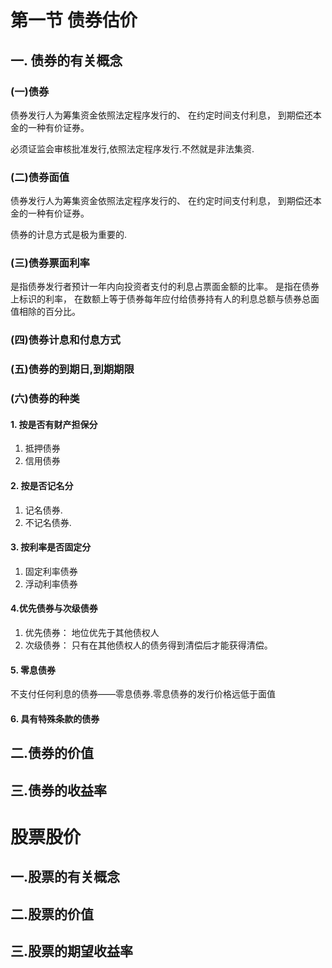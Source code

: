 
# 第一节 债券估价

## 一. 债券的有关概念

### (一)债券

债券发行人为筹集资金依照法定程序发行的、 在约定时间支付利息， 到期偿还本金的一种有价证券。

必须证监会审核批准发行,依照法定程序发行.不然就是非法集资.

### (二)债券面值

债券发行人为筹集资金依照法定程序发行的、 在约定时间支付利息， 到期偿还本金的一种有价证券。

债券的计息方式是极为重要的.

### (三)债券票面利率

是指债券发行者预计一年内向投资者支付的利息占票面金额的比率。 是指在债券上标识的利率， 在数额上等于债券每年应付给债券持有人的利息总额与债券总面值相除的百分比。

### (四)债券计息和付息方式

### (五)债券的到期日,到期期限

### (六)债券的种类

#### 1. 按是否有财产担保分

1. 抵押债券
2. 信用债券

#### 2. 按是否记名分

1. 记名债券.
2. 不记名债券.
#### 3. 按利率是否固定分

1. 固定利率债券
2. 浮动利率债券

#### 4.优先债券与次级债券
1. 优先债券： 地位优先于其他债权人
2. 次级债券： 只有在其他债权人的债务得到清偿后才能获得清偿。

#### 5.  零息债券
不支付任何利息的债券——零息债券.零息债券的发行价格远低于面值

#### 6. 具有特殊条款的债券

## 二.债券的价值

## 三.债券的收益率



# 股票股价

## 一.股票的有关概念

## 二.股票的价值

## 三.股票的期望收益率